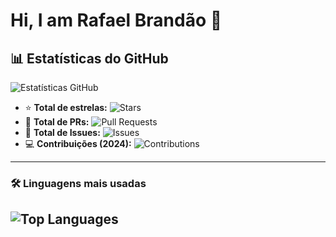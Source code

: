 # Hi, I am Rafael Brandão 👋

## 📊 Estatísticas do GitHub

![Estatísticas GitHub](https://github-readme-stats.vercel.app/api?username=rafaelbrandao98&show_icons=true&count_private=true&include_all_commits=true)

- ⭐ **Total de estrelas:** ![Stars](https://img.shields.io/github/stars/rafaelbrandao98?style=flat-square&label=)
- 🔀 **Total de PRs:** ![Pull Requests](https://img.shields.io/github/issues-pr/rafaelbrandao98?style=flat-square&label=)
- 🐛 **Total de Issues:** ![Issues](https://img.shields.io/github/issues/rafaelbrandao98?style=flat-square&label=)
- 💻 **Contribuições (2024):** ![Contributions](https://img.shields.io/github/commit-activity/y/rafaelbrandao98/rafaelbrandao98?style=flat-square&label=)

---

### 🛠 Linguagens mais usadas
![Top Languages](https://github-readme-stats.vercel.app/api/top-langs/?username=rafaelbrandao98&layout=compact)
---
<!--
**rafaelbrandao98/rafaelbrandao98** is a ✨ _special_ ✨ repository because its `README.md` (this file) appears on your GitHub profile.

Here are some ideas to get you started:

- 🔭 I’m currently working on ...
- 🌱 I’m currently learning ...
- 👯 I’m looking to collaborate on ...
- 🤔 I’m looking for help with ...
- 💬 Ask me about ...
- 📫 How to reach me: ...
- 😄 Pronouns: ...
- ⚡ Fun fact: ...
-->
